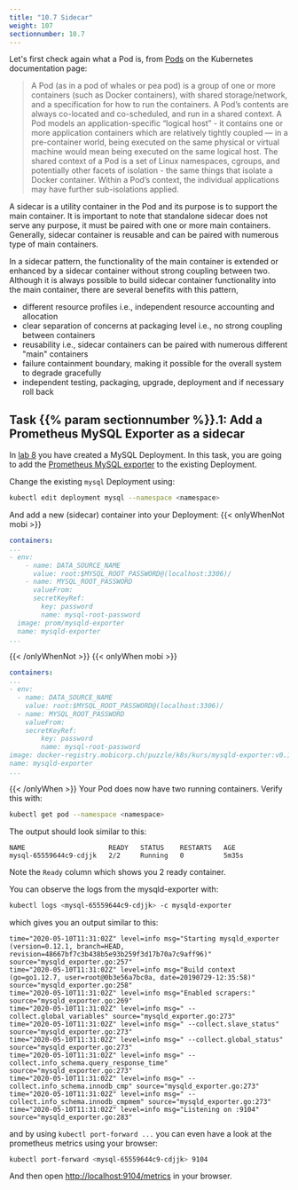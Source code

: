 ```yaml
---
title: "10.7 Sidecar"
weight: 107
sectionnumber: 10.7
---
```


Let's first check again what a Pod is, from [Pods](https://kubernetes.io/docs/concepts/workloads/pods/pod/) on the Kubernetes documentation page:

> A Pod (as in a pod of whales or pea pod) is a group of one or more containers (such as Docker containers), with shared storage/network, and a specification for how to run the containers. A Pod’s contents are always co-located and co-scheduled, and run in a shared context. A Pod models an application-specific “logical host” - it contains one or more application containers which are relatively tightly coupled — in a pre-container world, being executed on the same physical or virtual machine would mean being executed on the same logical host.
> The shared context of a Pod is a set of Linux namespaces, cgroups, and potentially other facets of isolation - the same things that isolate a Docker container. Within a Pod’s context, the individual applications may have further sub-isolations applied.

A sidecar is a utility container in the Pod and its purpose is to support the main container. It is important to note that standalone sidecar does not serve any purpose, it must be paired with one or more main containers. Generally, sidecar container is reusable and can be paired with numerous type of main containers.

In a sidecar pattern, the functionality of the main container is extended or enhanced by a sidecar container without strong coupling between two. Although it is always possible to build sidecar container functionality into the main container, there are several benefits with this pattern,

* different resource profiles i.e., independent resource accounting and allocation
* clear separation of concerns at packaging level i.e., no strong coupling between containers
* reusability i.e., sidecar containers can be paired with numerous different "main" containers
* failure containment boundary, making it possible for the overall system to degrade gracefully
* independent testing, packaging, upgrade, deployment and if necessary roll back


## Task {{% param sectionnumber %}}.1: Add a Prometheus MySQL Exporter as a sidecar

In [lab 8](../../08.0/) you have created a MySQL Deployment. In this task, you are going to add the [Prometheus MySQL exporter](https://github.com/prometheus/mysqld_exporter) to the existing Deployment.

Change the existing `mysql` Deployment using:

```bash
kubectl edit deployment mysql --namespace <namespace>
```

And add a new (sidecar) container into your Deployment:
{{< onlyWhenNot mobi >}}

```yaml
containers:
...
- env:
    - name: DATA_SOURCE_NAME
      value: root:$MYSQL_ROOT_PASSWORD@(localhost:3306)/
    - name: MYSQL_ROOT_PASSWORD
      valueFrom:
      secretKeyRef:
        key: password
        name: mysql-root-password
  image: prom/mysqld-exporter
  name: mysqld-exporter
...
```

{{< /onlyWhenNot >}}
{{< onlyWhen mobi >}}

```yaml
containers:
...
- env:
  - name: DATA_SOURCE_NAME
    value: root:$MYSQL_ROOT_PASSWORD@(localhost:3306)/
  - name: MYSQL_ROOT_PASSWORD
    valueFrom:
    secretKeyRef:
        key: password
        name: mysql-root-password
image: docker-registry.mobicorp.ch/puzzle/k8s/kurs/mysqld-exporter:v0.12.1
name: mysqld-exporter
...
```

{{< /onlyWhen >}}
Your Pod does now have two running containers. Verify this with:

```bash
kubectl get pod --namespace <namespace>
```

The output should look similar to this:

```
NAME                     READY   STATUS    RESTARTS   AGE
mysql-65559644c9-cdjjk   2/2     Running   0          5m35s
```

Note the `Ready` column which shows you 2 ready container.

You can observe the logs from the mysqld-exporter with:

```bash
kubectl logs <mysql-65559644c9-cdjjk> -c mysqld-exporter
```

which gives you an output similar to this:

```
time="2020-05-10T11:31:02Z" level=info msg="Starting mysqld_exporter (version=0.12.1, branch=HEAD, revision=48667bf7c3b438b5e93b259f3d17b70a7c9aff96)" source="mysqld_exporter.go:257"
time="2020-05-10T11:31:02Z" level=info msg="Build context (go=go1.12.7, user=root@0b3e56a7bc0a, date=20190729-12:35:58)" source="mysqld_exporter.go:258"
time="2020-05-10T11:31:02Z" level=info msg="Enabled scrapers:" source="mysqld_exporter.go:269"
time="2020-05-10T11:31:02Z" level=info msg=" --collect.global_variables" source="mysqld_exporter.go:273"
time="2020-05-10T11:31:02Z" level=info msg=" --collect.slave_status" source="mysqld_exporter.go:273"
time="2020-05-10T11:31:02Z" level=info msg=" --collect.global_status" source="mysqld_exporter.go:273"
time="2020-05-10T11:31:02Z" level=info msg=" --collect.info_schema.query_response_time" source="mysqld_exporter.go:273"
time="2020-05-10T11:31:02Z" level=info msg=" --collect.info_schema.innodb_cmp" source="mysqld_exporter.go:273"
time="2020-05-10T11:31:02Z" level=info msg=" --collect.info_schema.innodb_cmpmem" source="mysqld_exporter.go:273"
time="2020-05-10T11:31:02Z" level=info msg="Listening on :9104" source="mysqld_exporter.go:283"
```

and by using `kubectl port-forward ...` you can even have a look at the prometheus metrics using your browser:

```bash
kubectl port-forward <mysql-65559644c9-cdjjk> 9104
```

And then open <http://localhost:9104/metrics> in your browser.
